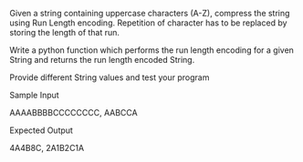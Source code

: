 
Given a string containing uppercase characters (A-Z), compress the string using Run Length encoding. Repetition of character has to be replaced by storing the length of that run.

Write a python function which performs the run length encoding for a given String and returns the run length encoded String.

Provide different String values and test your program

Sample Input

AAAABBBBCCCCCCCC, 
AABCCA

Expected Output

4A4B8C, 
2A1B2C1A

